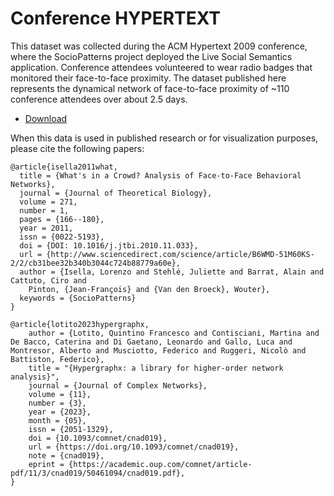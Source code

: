 # Conference HYPERTEXT

This dataset was collected during the ACM Hypertext 2009 conference, where the SocioPatterns project deployed the Live Social Semantics application. Conference attendees volunteered to wear radio badges that monitored their face-to-face proximity. The dataset published here represents the dynamical network of face-to-face proximity of ~110 conference attendees over about 2.5 days.

* [Download](https://drive.google.com/file/d/1SO_hn8rub-EnDQrJCcDYXF8I2DEuXZKK/view?usp=sharing)

When this data is used in published research or for visualization purposes, please cite the following papers:

```
@article{isella2011what,
  title = {What's in a Crowd? Analysis of Face-to-Face Behavioral Networks},
  journal = {Journal of Theoretical Biology},
  volume = 271,
  number = 1,
  pages = {166--180},
  year = 2011,
  issn = {0022-5193},
  doi = {DOI: 10.1016/j.jtbi.2010.11.033},
  url = {http://www.sciencedirect.com/science/article/B6WMD-51M60KS-2/2/cb31bee32b340b3044c724b88779a60e},
  author = {Isella, Lorenzo and Stehlé, Juliette and Barrat, Alain and Cattuto, Ciro and
    Pinton, {Jean-François} and {Van den Broeck}, Wouter},
  keywords = {SocioPatterns}
}

@article{lotito2023hypergraphx,
    author = {Lotito, Quintino Francesco and Contisciani, Martina and De Bacco, Caterina and Di Gaetano, Leonardo and Gallo, Luca and Montresor, Alberto and Musciotto, Federico and Ruggeri, Nicolò and Battiston, Federico},
    title = "{Hypergraphx: a library for higher-order network analysis}",
    journal = {Journal of Complex Networks},
    volume = {11},
    number = {3},
    year = {2023},
    month = {05},
    issn = {2051-1329},
    doi = {10.1093/comnet/cnad019},
    url = {https://doi.org/10.1093/comnet/cnad019},
    note = {cnad019},
    eprint = {https://academic.oup.com/comnet/article-pdf/11/3/cnad019/50461094/cnad019.pdf},
}
```
